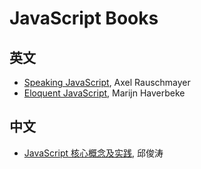 # JavaScript Books
## 英文
- [Speaking JavaScript](http://speakingjs.com/es5/index.html), Axel Rauschmayer
- [Eloquent JavaScript](http://eloquentjavascript.net/), Marijn Haverbeke

## 中文
- [JavaScript 核心概念及实践](http://icodeit.org/jsccp/), 邱俊涛
